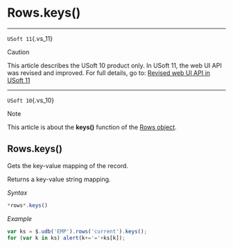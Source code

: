 # Rows.keys()



----

`USoft 11`{.vs_11}

> [!CAUTION]
> This article describes the USoft 10 product only.
> In USoft 11, the web UI API was revised and improved. For full details, go to:
> [Revised web UI API in USoft 11](/docs/Web%20and%20app%20UIs/UDB%20udb/Revised%20web%20UI%20API%20in%20USoft%2011.md)

----

`USoft 10`{.vs_10}

> [!NOTE]
> This article is about the **keys()** function of the [Rows object](/docs/Web%20and%20app%20UIs/UDB%20Rows).

## **Rows.keys()**

Gets the key-value mapping of the record.

Returns a key-value string mapping.

*Syntax*

```js
*rows*.keys()
```

*Example*

```js
var ks = $.udb('EMP').rows('current').keys();
for (var k in ks) alert(k+='='+ks[k]);
```

 